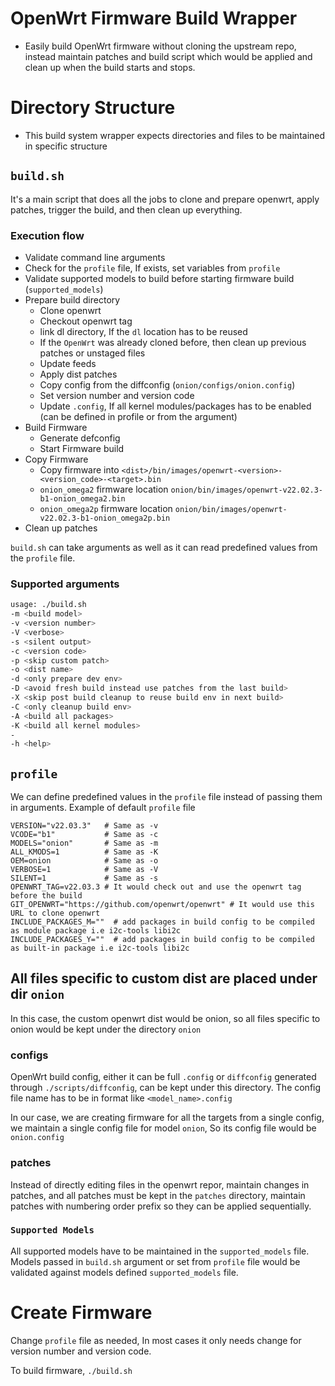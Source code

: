 
# OpenWrt Firmware Build Wrapper
- Easily build OpenWrt firmware without cloning the upstream repo, instead maintain patches and build script which would be applied and clean up when the build starts and stops.

# Directory Structure
- This build system wrapper expects directories and files to be maintained in specific structure

## `build.sh`
It's a main script that does all the jobs to clone and prepare openwrt, apply patches, trigger the build, and then clean up everything.

### Execution flow
- Validate command line arguments
- Check for the `profile` file, If exists, set variables from `profile`
- Validate supported models to build before starting firmware build (`supported_models`)
- Prepare build directory
  - Clone openwrt
  - Checkout openwrt tag
  - link dl directory, If the `dl` location has to be reused
  - If the `OpenWrt` was already cloned before, then clean up previous patches or unstaged files
  - Update feeds
  - Apply dist patches
  - Copy config from the diffconfig (`onion/configs/onion.config`)
  - Set version number and version code
  - Update `.config`, If  all kernel modules/packages has to be enabled (can be defined in profile or from the argument)
- Build Firmware
  - Generate defconfig
  - Start Firmware build
- Copy Firmware
  - Copy firmware into `<dist>/bin/images/openwrt-<version>-<version_code>-<target>.bin`
  - `onion_omega2` firmware location `onion/bin/images/openwrt-v22.02.3-b1-onion_omega2.bin`
  - `onion_omega2p` firmware location `onion/bin/images/openwrt-v22.02.3-b1-onion_omega2p.bin`
- Clean up patches

`build.sh` can take arguments as well as it can read predefined values from the `profile` file.

### Supported arguments
```bash
usage: ./build.sh
-m <build model>
-v <version number>
-V <verbose>
-s <silent output>
-c <version code>
-p <skip custom patch>
-o <dist name>
-d <only prepare dev env>
-D <avoid fresh build instead use patches from the last build>
-X <skip post build cleanup to reuse build env in next build>
-C <only cleanup build env>
-A <build all packages>
-K <build all kernel modules>
-
-h <help>
```

## `profile` 
We can define predefined values in the `profile` file instead of passing them in arguments. Example of default `profile` file

```
VERSION="v22.03.3"   # Same as -v
VCODE="b1"           # Same as -c  
MODELS="onion"       # Same as -m
ALL_KMODS=1          # Same as -K
OEM=onion            # Same as -o
VERBOSE=1            # Same as -V
SILENT=1             # Same as -s
OPENWRT_TAG=v22.03.3 # It would check out and use the openwrt tag before the build
GIT_OPENWRT="https://github.com/openwrt/openwrt" # It would use this URL to clone openwrt
INCLUDE_PACKAGES_M=""  # add packages in build config to be compiled as module package i.e i2c-tools libi2c
INCLUDE_PACKAGES_Y=""  # add packages in build config to be compiled as built-in package i.e i2c-tools libi2c
```

## All files specific to custom dist are placed under dir `onion`
In this case, the custom openwrt dist would be onion, so all files specific to onion would be kept under the directory `onion`

### configs
OpenWrt build config, either it can be full `.config` or `diffconfig` generated through `./scripts/diffconfig`, can be kept under this directory. The config file name has to be in format like `<model_name>.config`

In our case, we are creating firmware for all the targets from a single config, we maintain a single config file for model `onion`, So its config file would be `onion.config`
### patches

Instead of directly editing files in the openwrt repor, maintain changes in patches, and all patches must be kept in the `patches` directory, maintain patches with numbering order prefix so they can be applied sequentially.

### `Supported Models`
All supported models have to be maintained in the `supported_models` file.  Models passed in `build.sh` argument or set from `profile` file would be validated against models defined `supported_models` file.

# Create Firmware
Change `profile` file as needed, In most cases it only needs change for version number and version code.

To build firmware,
```./build.sh```

